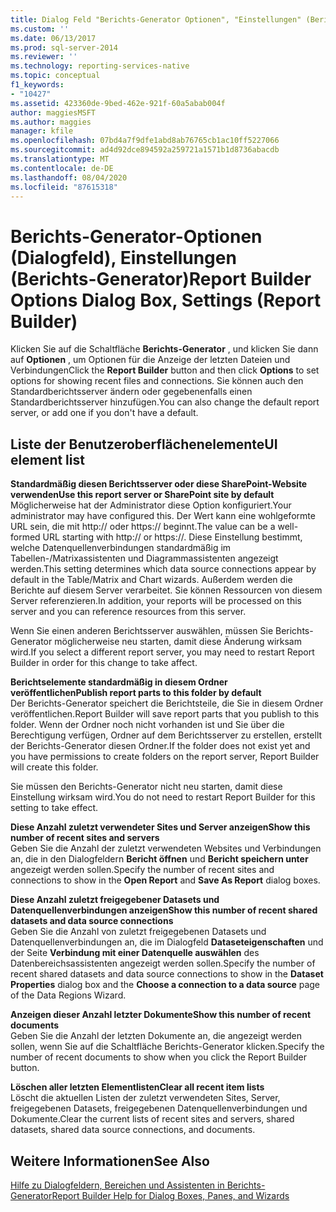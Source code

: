 ```yaml
---
title: Dialog Feld "Berichts-Generator Optionen", "Einstellungen" (Berichts-Generator) | Microsoft-Dokumentation
ms.custom: ''
ms.date: 06/13/2017
ms.prod: sql-server-2014
ms.reviewer: ''
ms.technology: reporting-services-native
ms.topic: conceptual
f1_keywords:
- "10427"
ms.assetid: 423360de-9bed-462e-921f-60a5abab004f
author: maggiesMSFT
ms.author: maggies
manager: kfile
ms.openlocfilehash: 07bd4a7f9dfe1abd8ab76765cb1ac10ff5227066
ms.sourcegitcommit: ad4d92dce894592a259721a1571b1d8736abacdb
ms.translationtype: MT
ms.contentlocale: de-DE
ms.lasthandoff: 08/04/2020
ms.locfileid: "87615318"
---
```

# <a name="report-builder-options-dialog-box-settings-report-builder"></a><span data-ttu-id="728e0-102">Berichts-Generator-Optionen (Dialogfeld), Einstellungen (Berichts-Generator)</span><span class="sxs-lookup"><span data-stu-id="728e0-102">Report Builder Options Dialog Box, Settings (Report Builder)</span></span>
  <span data-ttu-id="728e0-103">Klicken Sie auf die Schaltfläche **Berichts-Generator** , und klicken Sie dann auf **Optionen** , um Optionen für die Anzeige der letzten Dateien und Verbindungen</span><span class="sxs-lookup"><span data-stu-id="728e0-103">Click the **Report Builder** button and then click **Options** to set options for showing recent files and connections.</span></span> <span data-ttu-id="728e0-104">Sie können auch den Standardberichtsserver ändern oder gegebenenfalls einen Standardberichtsserver hinzufügen.</span><span class="sxs-lookup"><span data-stu-id="728e0-104">You can also change the default report server, or add one if you don't have a default.</span></span>  
  
## <a name="ui-element-list"></a><span data-ttu-id="728e0-105">Liste der Benutzeroberflächenelemente</span><span class="sxs-lookup"><span data-stu-id="728e0-105">UI element list</span></span>  
 <span data-ttu-id="728e0-106">**Standardmäßig diesen Berichtsserver oder diese SharePoint-Website verwenden**</span><span class="sxs-lookup"><span data-stu-id="728e0-106">**Use this report server or SharePoint site by default**</span></span>  
 <span data-ttu-id="728e0-107">Möglicherweise hat der Administrator diese Option konfiguriert.</span><span class="sxs-lookup"><span data-stu-id="728e0-107">Your administrator may have configured this.</span></span> <span data-ttu-id="728e0-108">Der Wert kann eine wohlgeformte URL sein, die mit http:// oder https:// beginnt.</span><span class="sxs-lookup"><span data-stu-id="728e0-108">The value can be a well-formed URL starting with http:// or https://.</span></span> <span data-ttu-id="728e0-109">Diese Einstellung bestimmt, welche Datenquellenverbindungen standardmäßig im Tabellen-/Matrixassistenten und Diagrammassistenten angezeigt werden.</span><span class="sxs-lookup"><span data-stu-id="728e0-109">This setting determines which data source connections appear by default in the Table/Matrix and Chart wizards.</span></span> <span data-ttu-id="728e0-110">Außerdem werden die Berichte auf diesem Server verarbeitet. Sie können Ressourcen von diesem Server referenzieren.</span><span class="sxs-lookup"><span data-stu-id="728e0-110">In addition, your reports will be processed on this server and you can reference resources from this server.</span></span>  
  
 <span data-ttu-id="728e0-111">Wenn Sie einen anderen Berichtsserver auswählen, müssen Sie Berichts-Generator möglicherweise neu starten, damit diese Änderung wirksam wird.</span><span class="sxs-lookup"><span data-stu-id="728e0-111">If you select a different report server, you may need to restart Report Builder in order for this change to take affect.</span></span>  
  
 <span data-ttu-id="728e0-112">**Berichtselemente standardmäßig in diesem Ordner veröffentlichen**</span><span class="sxs-lookup"><span data-stu-id="728e0-112">**Publish report parts to this folder by default**</span></span>  
 <span data-ttu-id="728e0-113">Der Berichts-Generator speichert die Berichtsteile, die Sie in diesem Ordner veröffentlichen.</span><span class="sxs-lookup"><span data-stu-id="728e0-113">Report Builder will save report parts that you publish to this folder.</span></span> <span data-ttu-id="728e0-114">Wenn der Ordner noch nicht vorhanden ist und Sie über die Berechtigung verfügen, Ordner auf dem Berichtsserver zu erstellen, erstellt der Berichts-Generator diesen Ordner.</span><span class="sxs-lookup"><span data-stu-id="728e0-114">If the folder does not exist yet and you have permissions to create folders on the report server, Report Builder will create this folder.</span></span>  
  
 <span data-ttu-id="728e0-115">Sie müssen den Berichts-Generator nicht neu starten, damit diese Einstellung wirksam wird.</span><span class="sxs-lookup"><span data-stu-id="728e0-115">You do not need to restart Report Builder for this setting to take effect.</span></span>  
  
 <span data-ttu-id="728e0-116">**Diese Anzahl zuletzt verwendeter Sites und Server anzeigen**</span><span class="sxs-lookup"><span data-stu-id="728e0-116">**Show this number of recent sites and servers**</span></span>  
 <span data-ttu-id="728e0-117">Geben Sie die Anzahl der zuletzt verwendeten Websites und Verbindungen an, die in den Dialogfeldern **Bericht öffnen** und **Bericht speichern unter** angezeigt werden sollen.</span><span class="sxs-lookup"><span data-stu-id="728e0-117">Specify the number of recent sites and connections to show in the **Open Report** and **Save As Report** dialog boxes.</span></span>  
  
 <span data-ttu-id="728e0-118">**Diese Anzahl zuletzt freigegebener Datasets und Datenquellenverbindungen anzeigen**</span><span class="sxs-lookup"><span data-stu-id="728e0-118">**Show this number of recent shared datasets and data source connections**</span></span>  
 <span data-ttu-id="728e0-119">Geben Sie die Anzahl von zuletzt freigegebenen Datasets und Datenquellenverbindungen an, die im Dialogfeld **Dataseteigenschaften** und der Seite **Verbindung mit einer Datenquelle auswählen** des Datenbereichsassistenten angezeigt werden sollen.</span><span class="sxs-lookup"><span data-stu-id="728e0-119">Specify the number of recent shared datasets and data source connections to show in the **Dataset Properties** dialog box and the **Choose a connection to a data source** page of the Data Regions Wizard.</span></span>  
  
 <span data-ttu-id="728e0-120">**Anzeigen dieser Anzahl letzter Dokumente**</span><span class="sxs-lookup"><span data-stu-id="728e0-120">**Show this number of recent documents**</span></span>  
 <span data-ttu-id="728e0-121">Geben Sie die Anzahl der letzten Dokumente an, die angezeigt werden sollen, wenn Sie auf die Schaltfläche Berichts-Generator klicken.</span><span class="sxs-lookup"><span data-stu-id="728e0-121">Specify the number of recent documents to show when you click the Report Builder button.</span></span>  
  
 <span data-ttu-id="728e0-122">**Löschen aller letzten Elementlisten**</span><span class="sxs-lookup"><span data-stu-id="728e0-122">**Clear all recent item lists**</span></span>  
 <span data-ttu-id="728e0-123">Löscht die aktuellen Listen der zuletzt verwendeten Sites, Server, freigegebenen Datasets, freigegebenen Datenquellenverbindungen und Dokumente.</span><span class="sxs-lookup"><span data-stu-id="728e0-123">Clear the current lists of recent sites and servers, shared datasets, shared data source connections, and documents.</span></span>  
  
## <a name="see-also"></a><span data-ttu-id="728e0-124">Weitere Informationen</span><span class="sxs-lookup"><span data-stu-id="728e0-124">See Also</span></span>  
 [<span data-ttu-id="728e0-125">Hilfe zu Dialogfeldern, Bereichen und Assistenten in Berichts-Generator</span><span class="sxs-lookup"><span data-stu-id="728e0-125">Report Builder Help for Dialog Boxes, Panes, and Wizards</span></span>](../report-builder-help-for-dialog-boxes-panes-and-wizards.md)  
  
  
